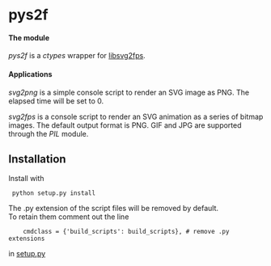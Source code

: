 pys2f
=====

#### The module

*pys2f* is a *ctypes* wrapper for [libsvg2fps](https://github.com/tynn/libsvg2fps).


#### Applications

*svg2png* is a simple console script to render an SVG image as PNG. The elapsed time will be set to 0.

*svg2fps* is a console script to render an SVG animation as a series of bitmap images.
The default output format is PNG. GIF and JPG are supported through the *PIL* module.


Installation
------------

Install with

	 python setup.py install

The .py extension of the script files will be removed by default.  
To retain them comment out the line

		cmdclass = {'build_scripts': build_scripts}, # remove .py extensions

in [setup.py](setup.py)

